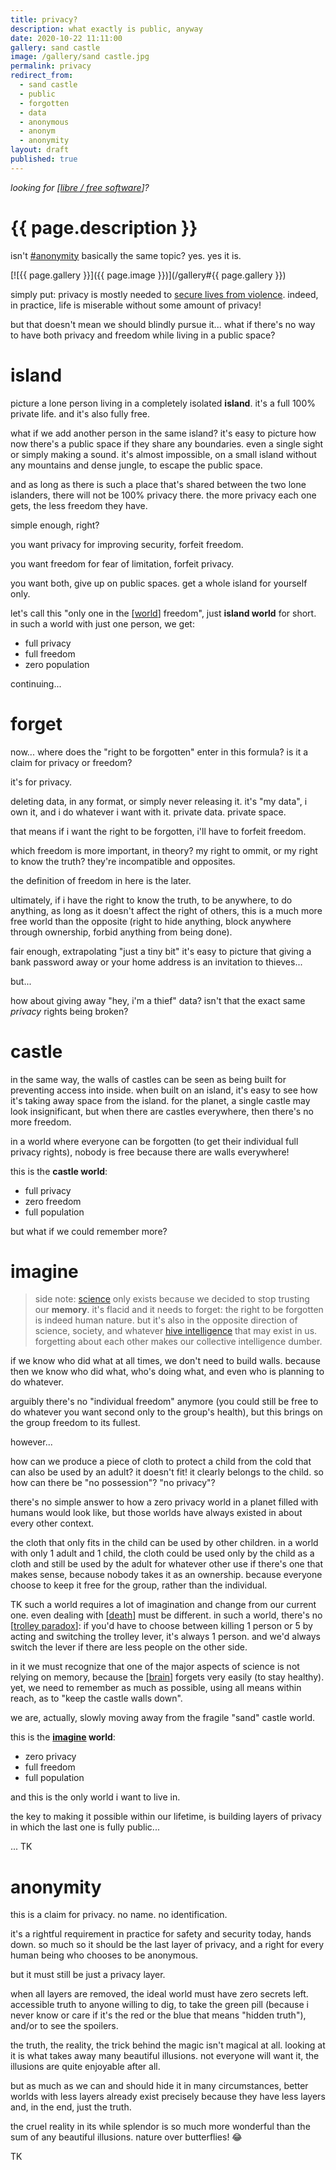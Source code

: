 ```yaml
---
title: privacy?
description: what exactly is public, anyway
date: 2020-10-22 11:11:00
gallery: sand castle
image: /gallery/sand castle.jpg
permalink: privacy
redirect_from:
  - sand castle
  - public
  - forgotten
  - data
  - anonymous
  - anonym
  - anonymity
layout: draft
published: true
---
```


_looking for [[libre / free software](/libre)]?_

# {{ page.description }}

isn't [#anonymity](#anonymity) basically the same topic? yes. yes it is.

[![{{ page.gallery }}]({{ page.image }})](/gallery#{{ page.gallery }})

simply put: privacy is mostly needed to [secure lives from violence](https://thenextweb.com/contributors/2018/11/20/read-this-if-youve-got-nothing-to-hide/). indeed, in practice, life is miserable without some amount of privacy!

but that doesn't mean we should blindly pursue it... what if there's no way to have both privacy and freedom while living in a public space?

# island

picture a lone person living in a completely isolated **island**. it's a full 100% private life. and it's also fully free.

what if we add another person in the same island? it's easy to picture how now there's a public space if they share any boundaries. even a single sight or simply making a sound. it's almost impossible, on a small island without any mountains and dense jungle, to escape the public space.

and as long as there is such a place that's shared between the two lone islanders, there will not be 100% privacy there. the more privacy each one gets, the less freedom they have.

simple enough, right?

you want privacy for improving security, forfeit freedom.

you want freedom for fear of limitation, forfeit privacy.

you want both, give up on public spaces. get a whole island for yourself only.

let's call this "only one in the [[world](/world)] freedom", just **island world** for short. in such a world with just one person, we get:

- full privacy
- full freedom
- zero population

continuing...

# forget

now... where does the "right to be forgotten" enter in this formula? is it a claim for privacy or freedom?

it's for privacy.

deleting data, in any format, or simply never releasing it. it's "my data", i own it, and i do whatever i want with it. private data. private space.

that means if i want the right to be forgotten, i'll have to forfeit freedom.

which freedom is more important, in theory? my right to ommit, or my right to know the truth? they're incompatible and opposites.

the definition of freedom in here is the later.

ultimately, if i have the right to know the truth, to be anywhere, to do anything, as long as it doesn't affect the right of others, this is a much more free world than the opposite (right to hide anything, block anywhere through ownership, forbid anything from being done).

fair enough, extrapolating "just a tiny bit" it's easy to picture that giving a bank password away or your home address is an invitation to thieves...

but...

how about giving away "hey, i'm a thief" data? isn't that the exact same *privacy* rights being broken?

# castle

in the same way, the walls of castles can be seen as being built for preventing access into inside. when built on an island, it's easy to see how it's taking away space from the island. for the planet, a single castle may look insignificant, but when there are castles everywhere, then there's no more freedom.

in a world where everyone can be forgotten (to get their individual full privacy rights), nobody is free because there are walls everywhere!

this is the **castle world**:

- full privacy
- zero freedom
- full population

but what if we could remember more?

# imagine

> side note: [science](/science) only exists because we decided to stop trusting our **memory**. it's flacid and it needs to forget: the right to be forgotten is indeed human nature. but it's also in the opposite direction of science, society, and whatever [hive intelligence](/ahoxus) that may exist in us. forgetting about each other makes our collective intelligence dumber.

if we know who did what at all times, we don't need to build walls. because then we know who did what, who's doing what, and even who is planning to do whatever.

arguibly there's no "individual freedom" anymore (you could still be free to do whatever you want second only to the group's health), but this brings on the group freedom to its fullest.

however...

how can we produce a piece of cloth to protect a child from the cold that can also be used by an adult? it doesn't fit! it clearly belongs to the child. so how can there be "no possession"? "no privacy"?

there's no simple answer to how a zero privacy world in a planet filled with humans would look like, but those worlds have always existed in about every other context.

the cloth that only fits in the child can be used by other children. in a world with only 1 adult and 1 child, the cloth could be used only by the child as a cloth and still be used by the adult for whatever other use if there's one that makes sense, because nobody takes it as an ownership. because everyone choose to keep it free for the group, rather than the individual.

TK such a world requires a lot of imagination and change from our current one. even dealing with [[death](/death)] must be different. in such a world, there's no [[trolley paradox](/trolley)]: if you'd have to choose between killing 1 person or 5 by acting and switching the trolley lever, it's always 1 person. and we'd always switch the lever if there are less people on the other side.

in it we must recognize that one of the major aspects of science is not relying on memory, because the [[brain](/brain)] forgets very easily (to stay healthy). yet, we need to remember as much as possible, using all means within reach, as to "keep the castle walls down".

we are, actually, slowly moving away from the fragile "sand" castle world.

this is the **[imagine](/ahoxus#imagine) world**:

- zero privacy
- full freedom
- full population

and this is the only world i want to live in.

the key to making it possible within our lifetime, is building layers of privacy in which the last one is fully public...

... TK

# anonymity

this is a claim for privacy. no name. no identification.

it's a rightful requirement in practice for safety and security today, hands down. so much so it should be the last layer of privacy, and a right for every human being who chooses to be anonymous.

but it must still be just a privacy layer.

when all layers are removed, the ideal world must have zero secrets left. accessible truth to anyone willing to dig, to take the green pill (because i never know or care if it's the red or the blue that means "hidden truth"), and/or to see the spoilers.

the truth, the reality, the trick behind the magic isn't magical at all. looking at it is what takes away many beautiful illusions. not everyone will want it, the illusions are quite enjoyable after all.

but as much as we can and should hide it in many circumstances, better worlds with less layers already exist precisely because they have less layers and, in the end, just the truth.

the cruel reality in its while splendor is so much more wonderful than the sum of any beautiful illusions. nature over butterflies! 😂

TK
